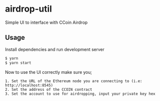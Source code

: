 # airdrop-util
Simple UI to interface with CCoin Airdrop

## Usage

Install dependencies and run development server

```sh
$ yarn
$ yarn start
```

Now to use the UI correctly make sure you;

    1. Set the URL of the Ethereum node you are connecting to (i.e: http://localhost:8545)
    2. Set the address of the CCOIN contract
    3. Set the account to use for airdropping, input your private key hex
